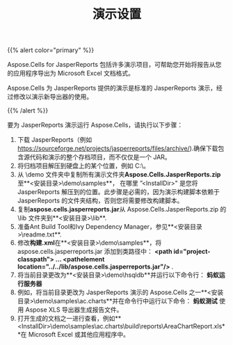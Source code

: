 ﻿---
title: 演示设置
type: docs
weight: 40
url: /zh/jasperreports/demos-setup/
---
{{% alert color="primary" %}}

Aspose.Cells for JasperReports 包括许多演示项目，可帮助您开始将报告从您的应用程序导出为 Microsoft Excel 文档格式。

Aspose.Cells 为 JasperReports 提供的演示是标准的 JasperReports 演示，经过修改以演示新导出器的使用。

{{% /alert %}}

要为 JasperReports 演示运行 Aspose.Cells，请执行以下步骤：

1. 下载 JasperReports（例如<https://sourceforge.net/projects/jasperreports/files/archive/>).确保下载包含源代码和演示的整个存档项目，而不仅仅是一个 JAR。
1. 将归档项目解压到硬盘上的某个位置，例如 C:\。
1. 从 \demo 文件夹中复制所有演示文件夹**Aspose.Cells.JasperReports.zip**至**\<安装目录>\demo\samples**， 在哪里 ”\<InstallDir>" 是您将 JasperReports 解压到的位置。此步骤是必需的，因为演示构建脚本依赖于 JasperReports 的文件夹结构，否则您将需要修改构建脚本。
1. 复制**aspose.cells.jasperreports.jar**从 Aspose.Cells.JasperReports.zip 的 \lib 文件夹到**\<安装目录>\lib**.
1. 准备Ant Build Tool和Ivy Dependency Manager，参见**\<安装目录>\readme.txt**.
1. 修改**构建.xml**在**\<安装目录>\demo\samples**，将 aspose.cells.jasperreports.jar 添加到类路径中：
   **\<path id="project-classpath"> ... \<pathelement location="../../lib/aspose.cells.jasperreports.jar"/> </path>**.
1. 将当前目录更改为**\<安装目录>\demo\hsqldb**并运行以下命令行：
   **蚂蚁运行服务器**
1. 例如，将当前目录更改为 JasperReports 演示的 Aspose.Cells 之一**\<安装目录>\demo\samples\ac.charts**并在命令行中运行以下命令：
   **蚂蚁测试** 使用 Aspose XLS 导出器生成报告文件。
1. 打开生成的文档之一进行查看，例如**\<InstallDir>\demo\samples\ac.charts\build\reports\AreaChartReport.xls**在 Microsoft Excel 或其他应用程序中。
